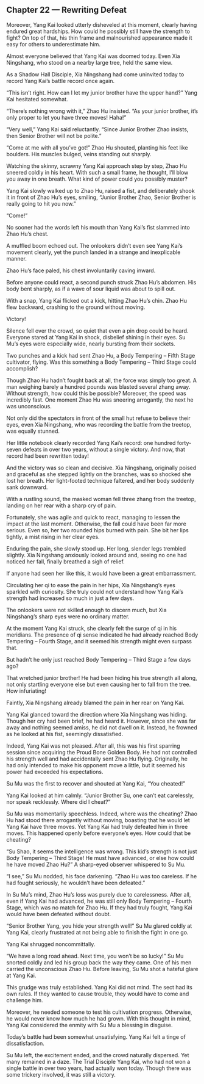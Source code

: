 ## Chapter 22 — Rewriting Defeat

Moreover, Yang Kai looked utterly disheveled at this moment, clearly having endured great hardships. How could he possibly still have the strength to fight? On top of that, his thin frame and malnourished appearance made it easy for others to underestimate him.

Almost everyone believed that Yang Kai was doomed today. Even Xia Ningshang, who stood on a nearby large tree, held the same view.

As a Shadow Hall Disciple, Xia Ningshang had come uninvited today to record Yang Kai’s battle record once again.

“This isn’t right. How can I let my junior brother have the upper hand?” Yang Kai hesitated somewhat.

“There’s nothing wrong with it,” Zhao Hu insisted. “As your junior brother, it’s only proper to let you have three moves! Haha!”

“Very well,” Yang Kai said reluctantly. “Since Junior Brother Zhao insists, then Senior Brother will not be polite.”

“Come at me with all you’ve got!” Zhao Hu shouted, planting his feet like boulders. His muscles bulged, veins standing out sharply.

Watching the skinny, scrawny Yang Kai approach step by step, Zhao Hu sneered coldly in his heart. With such a small frame, he thought, I’ll blow you away in one breath. What kind of power could you possibly muster?

Yang Kai slowly walked up to Zhao Hu, raised a fist, and deliberately shook it in front of Zhao Hu’s eyes, smiling, “Junior Brother Zhao, Senior Brother is really going to hit you now.”

“Come!”

No sooner had the words left his mouth than Yang Kai’s fist slammed into Zhao Hu’s chest.

A muffled boom echoed out. The onlookers didn’t even see Yang Kai’s movement clearly, yet the punch landed in a strange and inexplicable manner.

Zhao Hu’s face paled, his chest involuntarily caving inward.

Before anyone could react, a second punch struck Zhao Hu’s abdomen. His body bent sharply, as if a wave of sour liquid was about to spill out.

With a snap, Yang Kai flicked out a kick, hitting Zhao Hu’s chin. Zhao Hu flew backward, crashing to the ground without moving.

Victory!

Silence fell over the crowd, so quiet that even a pin drop could be heard. Everyone stared at Yang Kai in shock, disbelief shining in their eyes. Su Mu’s eyes were especially wide, nearly bursting from their sockets.

Two punches and a kick had sent Zhao Hu, a Body Tempering – Fifth Stage cultivator, flying. Was this something a Body Tempering – Third Stage could accomplish?

Though Zhao Hu hadn’t fought back at all, the force was simply too great. A man weighing barely a hundred pounds was blasted several zhang away. Without strength, how could this be possible? Moreover, the speed was incredibly fast. One moment Zhao Hu was sneering arrogantly, the next he was unconscious.

Not only did the spectators in front of the small hut refuse to believe their eyes, even Xia Ningshang, who was recording the battle from the treetop, was equally stunned.

Her little notebook clearly recorded Yang Kai’s record: one hundred forty-seven defeats in over two years, without a single victory. And now, that record had been rewritten today!

And the victory was so clean and decisive. Xia Ningshang, originally poised and graceful as she stepped lightly on the branches, was so shocked she lost her breath. Her light-footed technique faltered, and her body suddenly sank downward.

With a rustling sound, the masked woman fell three zhang from the treetop, landing on her rear with a sharp cry of pain.

Fortunately, she was agile and quick to react, managing to lessen the impact at the last moment. Otherwise, the fall could have been far more serious. Even so, her two rounded hips burned with pain. She bit her lips tightly, a mist rising in her clear eyes.

Enduring the pain, she slowly stood up. Her long, slender legs trembled slightly. Xia Ningshang anxiously looked around and, seeing no one had noticed her fall, finally breathed a sigh of relief.

If anyone had seen her like this, it would have been a great embarrassment.

Circulating her qi to ease the pain in her hips, Xia Ningshang’s eyes sparkled with curiosity. She truly could not understand how Yang Kai’s strength had increased so much in just a few days.

The onlookers were not skilled enough to discern much, but Xia Ningshang’s sharp eyes were no ordinary matter.

At the moment Yang Kai struck, she clearly felt the surge of qi in his meridians. The presence of qi sense indicated he had already reached Body Tempering – Fourth Stage, and it seemed his strength might even surpass that.

But hadn’t he only just reached Body Tempering – Third Stage a few days ago?

That wretched junior brother! He had been hiding his true strength all along, not only startling everyone else but even causing her to fall from the tree. How infuriating!

Faintly, Xia Ningshang already blamed the pain in her rear on Yang Kai.

Yang Kai glanced toward the direction where Xia Ningshang was hiding. Though her cry had been brief, he had heard it. However, since she was far away and nothing seemed amiss, he did not dwell on it. Instead, he frowned as he looked at his fist, seemingly dissatisfied.

Indeed, Yang Kai was not pleased. After all, this was his first sparring session since acquiring the Proud Bone Golden Body. He had not controlled his strength well and had accidentally sent Zhao Hu flying. Originally, he had only intended to make his opponent move a little, but it seemed his power had exceeded his expectations.

Su Mu was the first to recover and shouted at Yang Kai, “You cheated!”

Yang Kai looked at him calmly. “Junior Brother Su, one can’t eat carelessly, nor speak recklessly. Where did I cheat?”

Su Mu was momentarily speechless. Indeed, where was the cheating? Zhao Hu had stood there arrogantly without moving, boasting that he would let Yang Kai have three moves. Yet Yang Kai had truly defeated him in three moves. This happened openly before everyone’s eyes. How could that be cheating?

“Su Shao, it seems the intelligence was wrong. This kid’s strength is not just Body Tempering – Third Stage! He must have advanced, or else how could he have moved Zhao Hu?” A sharp-eyed observer whispered to Su Mu.

“I see,” Su Mu nodded, his face darkening. “Zhao Hu was too careless. If he had fought seriously, he wouldn’t have been defeated.”

In Su Mu’s mind, Zhao Hu’s loss was purely due to carelessness. After all, even if Yang Kai had advanced, he was still only Body Tempering – Fourth Stage, which was no match for Zhao Hu. If they had truly fought, Yang Kai would have been defeated without doubt.

“Senior Brother Yang, you hide your strength well!” Su Mu glared coldly at Yang Kai, clearly frustrated at not being able to finish the fight in one go.

Yang Kai shrugged noncommittally.

“We have a long road ahead. Next time, you won’t be so lucky!” Su Mu snorted coldly and led his group back the way they came. One of his men carried the unconscious Zhao Hu. Before leaving, Su Mu shot a hateful glare at Yang Kai.

This grudge was truly established. Yang Kai did not mind. The sect had its own rules. If they wanted to cause trouble, they would have to come and challenge him.

Moreover, he needed someone to test his cultivation progress. Otherwise, he would never know how much he had grown. With this thought in mind, Yang Kai considered the enmity with Su Mu a blessing in disguise.

Today’s battle had been somewhat unsatisfying. Yang Kai felt a tinge of dissatisfaction.

Su Mu left, the excitement ended, and the crowd naturally dispersed. Yet many remained in a daze. The Trial Disciple Yang Kai, who had not won a single battle in over two years, had actually won today. Though there was some trickery involved, it was still a victory.